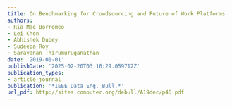 ```yaml
---
title: On Benchmarking for Crowdsourcing and Future of Work Platforms
authors:
- Ria Mae Borromeo
- Lei Chen
- Abhishek Dubey
- Sudeepa Roy
- Saravanan Thirumuruganathan
date: '2019-01-01'
publishDate: '2025-02-20T03:16:29.059712Z'
publication_types:
- article-journal
publication: '*IEEE Data Eng. Bull.*'
url_pdf: http://sites.computer.org/debull/A19dec/p46.pdf
---
```

